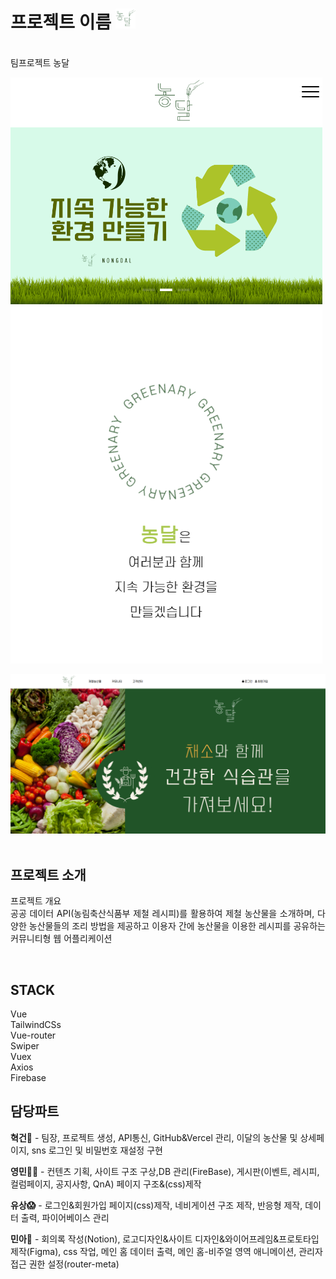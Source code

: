 

# 프로젝트 이름   ![Nongdal Thumbnail](./public/favicon.png)  

<p>
  <br>
  팀프로젝트 농달
    
  ![Nongdal Thumbnail](./public/mobile.png) 
  
  ![Nongdal Thumbnail](./public/nongdal.png)  
  <br>
  
</p>


## 프로젝트 소개

<p align="justify">
프로젝트 개요
<br>
공공 데이터 API(농림축산식품부 제철 레시피)를 활용하여 제철 농산물을 소개하며,
다양한 농산물들의 조리 방법을 제공하고
이용자 간에 농산물을 이용한 레시피를 공유하는
커뮤니티형 웹 어플리케이션
</p>

<br>

## STACK

Vue
<br>
TailwindCSs
<br>
Vue-router
<br>
Swiper
<br>
Vuex
<br>
Axios
<br>
Firebase

## 담당파트
**혁건👑** - 팀장, 프로젝트 생성, API통신, GitHub&Vercel 관리, 이달의 농산물 및 상세페이지, sns 로그인 및 비밀번호 재설정 구현

**영민👨‍💻** - 컨텐츠 기획, 사이트 구조 구상,DB 관리(FireBase), 게시판(이벤트, 레시피, 컬럼페이지, 공지사항, QnA) 페이지 구조&(css)제작

**유상😱** - 로그인&회원가입 페이지(css)제작, 네비게이션 구조 제작, 반응형 제작, 데이터 출력, 파이어베이스 관리 

**민아🎨** - 회의록 작성(Notion), 로고디자인&사이트 디자인&와이어프레임&프로토타입 제작(Figma), css 작업, 메인 홈 데이터 출력, 메인 홈-비주얼 영역 애니메이션, 관리자 접근 권한 설정(router-meta)




<br>


<p align="justify">

</p>

<br>

